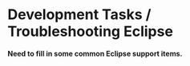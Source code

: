 # Development Tasks / Troubleshooting Eclipse

**Need to fill in some common Eclipse support items.**
